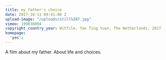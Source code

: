 ```yaml
---
title: my father's choice
date: 2017-10-11 09:41:00 Z
upload-image: "/uploads/still%207.jpg"
vimeo: 199836004
copyright_country_year: Witfilm, Yan Ting Yuen, The Netherlands, 2017
homepage:
  'yes': 
---
```


A film about my father. About life and choices. 